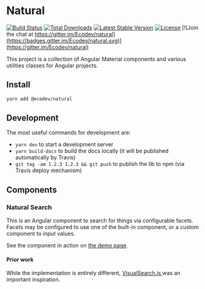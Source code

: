 # Natural

[![Build Status](https://travis-ci.com/Ecodev/natural.svg?branch=master)](https://travis-ci.com/Ecodev/natural)
[![Total Downloads](https://img.shields.io/npm/dt/@ecodev/natural.svg)](https://www.npmjs.com/package/@ecodev/natural)
[![Latest Stable Version](https://img.shields.io/npm/v/@ecodev/natural.svg)](https://www.npmjs.com/package/@ecodev/natural)
[![License](https://img.shields.io/npm/l/@ecodev/natural.svg)](https://www.npmjs.com/package/@ecodev/natural)
[![Join the chat at https://gitter.im/Ecodev/natural](https://badges.gitter.im/Ecodev/natural.svg)](https://gitter.im/Ecodev/natural)

This project is a collection of Angular Material components and various utilities classes for Angular projects.


## Install

```bash
yarn add @ecodev/natural
```

## Development

The most useful commands for development are:

- `yarn dev` to start a development server
- `yarn build-docs` to build the docs locally (it will be published automatically by Travis)
- `git tag -am 1.2.3 1.2.3 && git push` to publish the lib to npm (via Travis deploy mechanism)


## Components

### Natural Search


This is an Angular component to search for things via configurable facets. Facets may be
configured to use one of the built-in component, or a custom component to input values.

See the component in action on [the demo page](https://ecodev.github.io/natural).

#### Prior work

While the implementation is entirely different, [VisualSearch.js
](https://github.com/documentcloud/visualsearch/) was an important inspiration.
